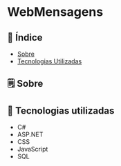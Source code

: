 # WebMensagens


## 📕 Índice

- [Sobre](#-sobre)
- [Tecnologias Utilizadas](#-tecnologias-utilizadas)

## 🗒 Sobre

## 🚀 Tecnologias utilizadas

- C#
- ASP.NET
- CSS
- JavaScript
- SQL
